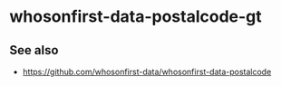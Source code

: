 # whosonfirst-data-postalcode-gt

## See also

* https://github.com/whosonfirst-data/whosonfirst-data-postalcode
